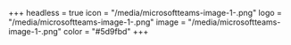 +++
headless = true
icon = "/media/microsoftteams-image-1-.png"
logo = "/media/microsoftteams-image-1-.png"
image = "/media/microsoftteams-image-1-.png"
color = "#5d9fbd"
+++
